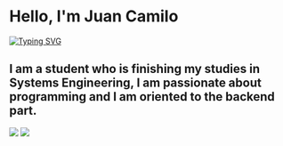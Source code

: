 <h1>Hello, I'm Juan Camilo</h1>
<a href="https://git.io/typing-svg"><img src="https://readme-typing-svg.demolab.com?font=Fira+Code&pause=1000&color=03F700&random=false&width=435&lines=Backend;Data+Base;Programming+Logic;Security" alt="Typing SVG"> </a>

<h2>I am a student who is finishing my studies in Systems Engineering, I am passionate about programming and I am oriented to the backend part.</h1>
<img src="https://img.shields.io/badge/State-In development-green">
<img src="https://github-readme-stats.vercel.app/api?username=Dark-ss&show_icons=true&theme=transparent">
